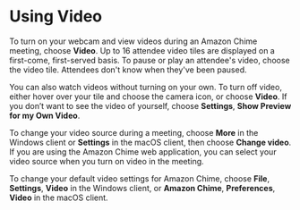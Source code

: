 # Using Video<a name="use-video"></a>

To turn on your webcam and view videos during an Amazon Chime meeting, choose **Video**\. Up to 16 attendee video tiles are displayed on a first\-come, first\-served basis\. To pause or play an attendee's video, choose the video tile\. Attendees don't know when they've been paused\.

You can also watch videos without turning on your own\. To turn off video, either hover over your tile and choose the camera icon, or choose **Video**\. If you don’t want to see the video of yourself, choose **Settings**, **Show Preview for my Own Video**\.

To change your video source during a meeting, choose **More** in the Windows client or **Settings** in the macOS client, then choose **Change video**\. If you are using the Amazon Chime web application, you can select your video source when you turn on video in the meeting\.

To change your default video settings for Amazon Chime, choose **File**, **Settings**, **Video** in the Windows client, or **Amazon Chime**, **Preferences**, **Video** in the macOS client\.